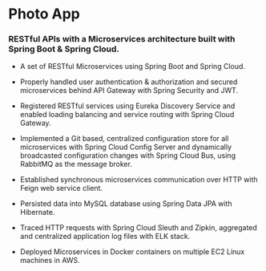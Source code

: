# Photo App


### RESTful APIs with a Microservices architecture built with Spring Boot &amp; Spring Cloud.

- A set of RESTful Microservices using Spring Boot and Spring Cloud.      

- Properly handled user authentication & authorization and secured microservices behind API Gateway with Spring Security and JWT.     

- Registered RESTful services using Eureka Discovery Service and enabled loading balancing and service routing with Spring Cloud Gateway.    

- Implemented a Git based, centralized configuration store for all microservices with Spring Cloud Config Server and dynamically broadcasted configuration changes with Spring Cloud Bus, using RabbitMQ as the message broker.         

- Established synchronous microservices communication over HTTP with Feign web service client.        

- Persisted data into MySQL database using Spring Data JPA with Hibernate.      

- Traced HTTP requests with Spring Cloud Sleuth and Zipkin, aggregated and centralized application log files with ELK stack.        

- Deployed Microservices in Docker containers on multiple EC2 Linux machines in AWS.        
